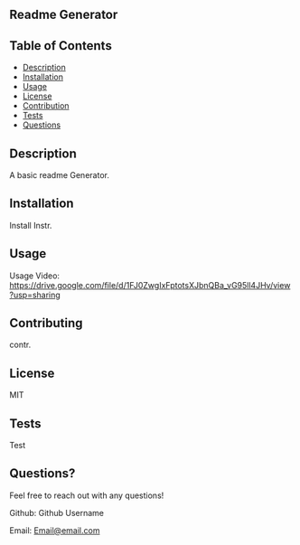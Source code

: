 
## Readme Generator

## Table of Contents
- [Description](#Description)
- [Installation](#Installation)
- [Usage](#Usage)
- [License](#License)
- [Contribution](#Contribution)
- [Tests](#Tests)
- [Questions](#Questions)

## Description
A basic readme Generator.

## Installation
Install Instr.

## Usage
Usage Video: https://drive.google.com/file/d/1FJ0ZwgIxFptotsXJbnQBa_vG95ll4JHv/view?usp=sharing


## Contributing
contr.

## License
MIT

## Tests
Test

## Questions?
Feel free to reach out with any questions!

Github: Github Username

Email: Email@email.com

